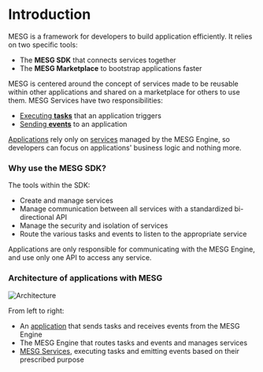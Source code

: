 # Introduction

MESG is a framework for developers to build application efficiently. It relies on two specific tools:

- The **MESG SDK** that connects services together
- The **MESG Marketplace** to bootstrap applications faster

MESG is centered around the concept of services made to be reusable within other applications and shared on a marketplace for others to use them.
MESG Services have two responsibilities:
- [Executing **tasks**](/guide/service/listen-for-tasks.md) that an application triggers
- [Sending **events**](/guide/service/emit-an-event.md) to an application

[Applications](/guide/application/) rely only on [services](/guide/service/) managed by the MESG Engine, so developers can focus on applications' business logic and nothing more.

### Why use the MESG SDK?

The tools within the SDK:
- Create and manage services 
- Manage communication between all services with a standardized bi-directional API
- Manage the security and isolation of services
- Route the various tasks and events to listen to the appropriate service

Applications are only responsible for communicating with the MESG Engine, and use only one API to access any service. 

### Architecture of applications with MESG

![Architecture](/schema.svg)

From left to right:
- An [application](/guide/application/) that sends tasks and receives events from the MESG Engine
- The MESG Engine that routes tasks and events and manages services
- [MESG Services](/guide/service/), executing tasks and emitting events based on their prescribed purpose

